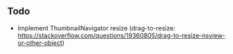 ## Todo

* Implement ThumbnailNavigator resize (drag-to-resize: https://stackoverflow.com/questions/19360805/drag-to-resize-nsview-or-other-object)
